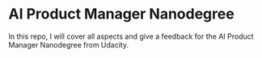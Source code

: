 # AI Product Manager Nanodegree
In this repo, I will cover all aspects and give a feedback for the AI Product Manager Nanodegree from Udacity.

